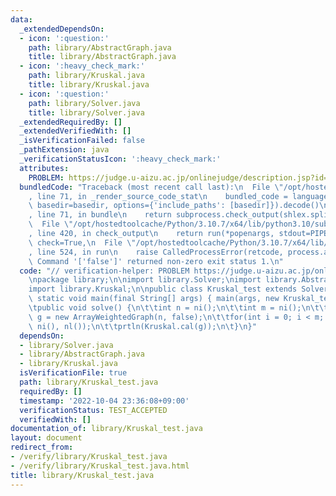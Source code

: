 ```yaml
---
data:
  _extendedDependsOn:
  - icon: ':question:'
    path: library/AbstractGraph.java
    title: library/AbstractGraph.java
  - icon: ':heavy_check_mark:'
    path: library/Kruskal.java
    title: library/Kruskal.java
  - icon: ':question:'
    path: library/Solver.java
    title: library/Solver.java
  _extendedRequiredBy: []
  _extendedVerifiedWith: []
  _isVerificationFailed: false
  _pathExtension: java
  _verificationStatusIcon: ':heavy_check_mark:'
  attributes:
    PROBLEM: https://judge.u-aizu.ac.jp/onlinejudge/description.jsp?id=GRL_2_A
  bundledCode: "Traceback (most recent call last):\n  File \"/opt/hostedtoolcache/Python/3.10.7/x64/lib/python3.10/site-packages/onlinejudge_verify/documentation/build.py\"\
    , line 71, in _render_source_code_stat\n    bundled_code = language.bundle(stat.path,\
    \ basedir=basedir, options={'include_paths': [basedir]}).decode()\n  File \"/opt/hostedtoolcache/Python/3.10.7/x64/lib/python3.10/site-packages/onlinejudge_verify/languages/user_defined.py\"\
    , line 71, in bundle\n    return subprocess.check_output(shlex.split(command))\n\
    \  File \"/opt/hostedtoolcache/Python/3.10.7/x64/lib/python3.10/subprocess.py\"\
    , line 420, in check_output\n    return run(*popenargs, stdout=PIPE, timeout=timeout,\
    \ check=True,\n  File \"/opt/hostedtoolcache/Python/3.10.7/x64/lib/python3.10/subprocess.py\"\
    , line 524, in run\n    raise CalledProcessError(retcode, process.args,\nsubprocess.CalledProcessError:\
    \ Command '['false']' returned non-zero exit status 1.\n"
  code: "// verification-helper: PROBLEM https://judge.u-aizu.ac.jp/onlinejudge/description.jsp?id=GRL_2_A\n\
    \npackage library;\n\nimport library.Solver;\nimport library.AbstractGraph;\n\
    import library.Kruskal;\n\npublic class Kruskal_test extends Solver {\n\tpublic\
    \ static void main(final String[] args) { main(args, new Kruskal_test()); }\n\n\
    \tpublic void solve() {\n\t\tint n = ni();\n\t\tint m = ni();\n\t\tArrayWeightedGraph\
    \ g = new ArrayWeightedGraph(n, false);\n\t\tfor(int i = 0; i < m; i ++) g.add(ni(),\
    \ ni(), nl());\n\t\tprtln(Kruskal.cal(g));\n\t}\n}"
  dependsOn:
  - library/Solver.java
  - library/AbstractGraph.java
  - library/Kruskal.java
  isVerificationFile: true
  path: library/Kruskal_test.java
  requiredBy: []
  timestamp: '2022-10-04 23:36:08+09:00'
  verificationStatus: TEST_ACCEPTED
  verifiedWith: []
documentation_of: library/Kruskal_test.java
layout: document
redirect_from:
- /verify/library/Kruskal_test.java
- /verify/library/Kruskal_test.java.html
title: library/Kruskal_test.java
---
```

